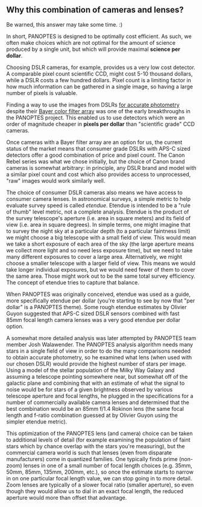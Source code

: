 ## Why this combination of cameras and lenses?

Be warned, this answer may take some time. :)

In short, PANOPTES is designed to be optimally cost efficient.  As such, we often make choices which are not optimal for the amount of science produced by a single unit, but which will provide maximal __science per dollar__.

Choosing DSLR cameras, for example, provides us a very low cost detector.  A comparable pixel count scientific CCD, might cost 5-10 thousand dollars, while a DSLR costs a few hundred dollars.  Pixel count is a limiting factor in how much information can be gathered in a single image, so having a large number of pixels is valuable.

Finding a way to use the images from DSLRs [for accurate photometry](https://www.naoj.org/staff/guyon/09allskysurvey.web/56photometry.web/content.html) despite their [Bayer color filter array](https://en.wikipedia.org/wiki/Bayer_filter) was one of the early breakthroughs in the PANOPTES project.  This enabled us to use detectors which were an order of magnitude cheaper in __pixels per dollar__ than "scientific grade" CCD cameras.  

Once cameras with a Bayer filter array are an option for us, the current status of the market means that consumer grade DSLRs with APS-C sized detectors offer a good combination of price and pixel count.  The Canon Rebel series was what we chose initially, but the choice of Canon brand cameras is somewhat arbitrary:  in principle, any DSLR brand and model with a similar pixel count and cost which also provides access to unprocessed, "raw" images would work similarly well.

The choice of consumer DSLR cameras also means we have access to consumer camera lenses.  In astronomical surveys, a simple metric to help evaluate survey speed is called _etendue_.  Etendue is intended to be a "rule of thumb" level metric, not a complete analysis.  Etendue is the product of the survey telescope's aperture (i.e. area in square meters) and its field of view (i.e. area in square degrees).  In simple terms, one might imagine that to survey the night sky at a particular depth (to a particular faintness limit) we might choose a big telescope with a small field of view.  This would mean we take a short exposure of each area of the sky (the large aperture means we collect more light and so need less exposure time), but we need to take many different exposures to cover a large area.  Alternatively, we might choose a smaller telescope with a larger field of view.  This means we would take longer individual exposures, but we would need fewer of them to cover the same area.  Those might work out to be the same total survey efficiency.  The concept of etendue tries to capture that balance.

When PANOPTES was originally conceived, etendue was used as a guide, more specifically etendue per dollar (you're starting to see by now that "per dollar" is a PANOPTES theme).  Some rough etendue estimates by Olivier Guyon suggested that APS-C sized DSLR sensors combined with fast 85mm focal length camera lenses was a very good etendue per dollar option.

A somewhat more detailed analysis was later attempted by PANOPTES team member Josh Walawender.  The PANOPTES analysis algorithm needs many stars in a single field of view in order to do the many comparisons needed to obtain accurate photometry, so he examined what lens (when used with our chosen DSLR) would provide the highest number of stars per image.  Using a model of the stellar population of the Milky Way Galaxy and assuming a telescope pointing somewhere near, but somewhat off of the galactic plane and combining that with an estimate of what the signal to noise would be for stars of a given brightness observed by various telescope aperture and focal lengths, he plugged in the specifications for a number of commercially available camera lenses and determined that the best combination would be an 85mm f/1.4 Rokinon lens (the same focal length and f-ratio combination guessed at by Olivier Guyon using the simpler etendue metric).

This optimization of the PANOPTES lens (and camera) choice can be taken to additional levels of detail (for example examining the population of faint stars which by chance overlap with the stars you're measuring), but the commercial camera world is such that lenses (even from disparate manufacturers) come in quantized families.  One typically finds prime (non-zoom) lenses in one of a small number of focal length choices (e.g. 35mm, 50mm, 85mm, 135mm, 200mm, etc.), so once the estimate starts to narrow in on one particular focal length value, we can stop going in to more detail.  Zoom lenses are typically of a slower focal ratio (smaller aperture), so even though they would allow us to dial in an exact focal length, the reduced aperture would more than offset that advantage.

